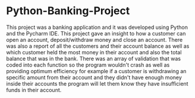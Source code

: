 # Python-Banking-Project
This project was a banking application and it was developed using Python and the Pycharm IDE. This project gave an insight to how a customer can open an account, deposit/withdraw money and close an account. There was also a report of all the customers and their account balance as well as which customer held the most money in their account and also the total balance that was in the bank. There was an array of validation that was coded into each function so the program wouldn't crash as well as providing optimum efficiency for example if a customer is withdrawing an specific amount from their account and they didn't have enough money inside their accounts the program will let them know they have insufficient funds in their account.
